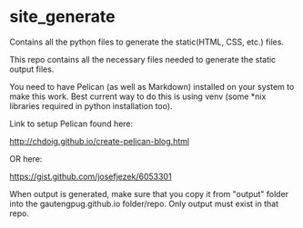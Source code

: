 site_generate
=============

Contains all the python files to generate the static(HTML, CSS, etc.) files.


This repo contains all the necessary files needed to generate the static output files.

You need to have Pelican (as well as Markdown) installed on your system to make this work. Best current way to do this is using venv (some *nix libraries required in python installation too).

Link to setup Pelican found here: 

http://chdoig.github.io/create-pelican-blog.html

OR  here:

https://gist.github.com/josefjezek/6053301

When output is generated, make sure that you copy it from "output" folder into the gautengpug.github.io folder/repo. Only output must exist in that repo.